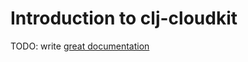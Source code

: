# Introduction to clj-cloudkit

TODO: write [great documentation](http://jacobian.org/writing/great-documentation/what-to-write/)

